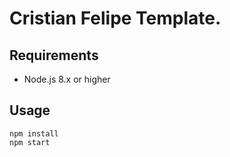 # Cristian Felipe Template.

## Requirements

* Node.js 8.x or higher

## Usage

```
npm install
npm start
```
